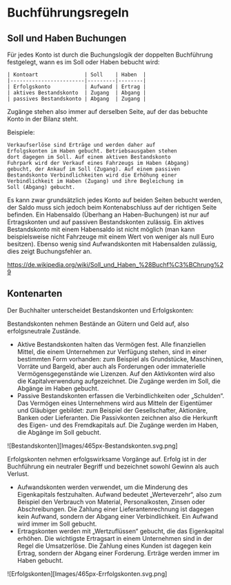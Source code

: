 Buchführungsregeln
==================

Soll und Haben Buchungen
-----------------------

Für jedes Konto ist durch die Buchungslogik der doppelten
Buchführung festgelegt, wann es im Soll oder Haben bebucht wird:

    | Kontoart               | Soll    | Haben  |
    |------------------------|---------|--------|
    | Erfolgskonto           | Aufwand | Ertrag |
    | aktives Bestandskonto  | Zugang  | Abgang |
    | passives Bestandskonto | Abgang  | Zugang |

Zugänge stehen also immer auf derselben Seite, auf der das
bebuchte Konto in der Bilanz steht.

Beispiele:

    Verkaufserlöse sind Erträge und werden daher auf
    Erfolgskonten im Haben gebucht. Betriebsausgaben stehen
    dort dagegen im Soll. Auf einem aktiven Bestandskonto
    Fuhrpark wird der Verkauf eines Fahrzeugs im Haben (Abgang)
    gebucht, der Ankauf im Soll (Zugang). Auf einem passiven
    Bestandskonto Verbindlichkeiten wird die Erhöhung einer
    Verbindlichkeit im Haben (Zugang) und ihre Begleichung im
    Soll (Abgang) gebucht.

Es kann zwar grundsätzlich jedes Konto auf beiden Seiten bebucht
werden, der Saldo muss sich jedoch beim Kontenabschluss auf der
richtigen Seite befinden. Ein Habensaldo (Überhang an
Haben-Buchungen) ist nur auf Ertragskonten und auf passiven
Bestandskonten zulässig. Ein aktives Bestandskonto mit einem
Habensaldo ist nicht möglich (man kann beispielsweise nicht
Fahrzeuge mit einem Wert von weniger als null Euro besitzen).
Ebenso wenig sind Aufwandskonten mit Habensalden zulässig, dies
zeigt Buchungsfehler an.

https://de.wikipedia.org/wiki/Soll_und_Haben_%28Buchf%C3%BChrung%29

Kontenarten
-----------

Der Buchhalter unterscheidet Bestandskonten und Erfolgskonten:

Bestandskonten nehmen Bestände an Gütern und Geld auf, also
erfolgsneutrale Zustände.

 * Aktive Bestandskonten halten das Vermögen fest. Alle
 finanziellen Mittel, die einem Unternehmen zur Verfügung
 stehen, sind in einer bestimmten Form vorhanden: zum Beispiel
 als Grundstücke, Maschinen, Vorräte und Bargeld, aber auch
 als Forderungen oder immaterielle Vermögensgegenstände wie
 Lizenzen. Auf den Aktivkonten wird also die Kapitalverwendung
 aufgezeichnet. Die Zugänge werden im Soll, die Abgänge im Haben
 gebucht.
 * Passive Bestandskonten erfassen die Verbindlichkeiten oder
 „Schulden“. Das Vermögen eines Unternehmens wird aus Mitteln
 der Eigentümer und Gläubiger gebildet: zum Beispiel der
 Gesellschafter, Aktionäre, Banken oder Lieferanten. Die
 Passivkonten zeichnen also die Herkunft des Eigen- und des
 Fremdkapitals auf. Die Zugänge werden im Haben, die Abgänge
 im Soll gebucht.

![Bestandskonten][Images/465px-Bestandskonten.svg.png]


Erfolgskonten nehmen erfolgswirksame Vorgänge auf. Erfolg ist
in der Buchführung ein neutraler Begriff und bezeichnet
sowohl Gewinn als auch Verlust.

 * Aufwandskonten werden verwendet, um die Minderung des
 Eigenkapitals festzuhalten. Aufwand bedeutet „Werteverzehr“,
 also zum Beispiel den Verbrauch von Material, Personalkosten,
 Zinsen oder Abschreibungen. Die Zahlung einer
 Lieferantenrechnung ist dagegen kein Aufwand, sondern der
 Abgang einer Verbindlichkeit. Ein Aufwand wird immer im Soll
 gebucht.
 * Ertragskonten werden mit „Wertzuflüssen“ gebucht, die
 das Eigenkapital erhöhen. Die wichtigste Ertragsart in einem
 Unternehmen sind in der Regel die Umsatzerlöse. Die Zahlung
 eines Kunden ist dagegen kein Ertrag, sondern der Abgang einer
 Forderung. Erträge werden immer im Haben gebucht.

![Erfolgskonten][Images/465px-Errfolgskonten.svg.png]